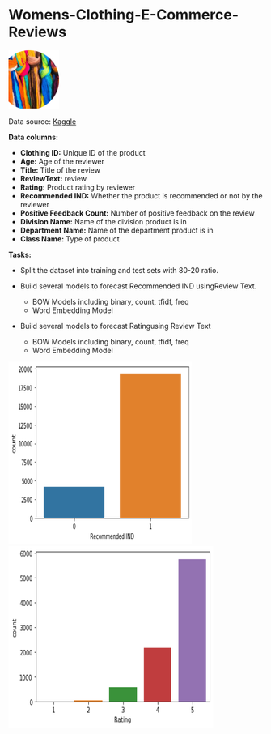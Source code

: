 # Womens-Clothing-E-Commerce-Reviews      


<img src="/Image/Picture3.png" width="100">

Data source:  [Kaggle](https://www.kaggle.com/nicapotato/womens-ecommerce-clothing-reviews/)

**Data columns:**
-	**Clothing ID:** Unique ID of the product
-	**Age:** Age of the reviewer
-	**Title:** Title of the review
-	**ReviewText:** review
-	**Rating:** Product rating by reviewer
-	**Recommended IND:** Whether the product is recommended or not by the reviewer
-	**Positive Feedback Count:** Number of positive feedback on the review
-	**Division Name:** Name of the division product is in
-	**Department Name:** Name of the department product is in
-	**Class Name:** Type of product

**Tasks:**
- Split the dataset into training and test sets with 80-20 ratio.
- Build several models to forecast  Recommended IND usingReview Text. 
  - BOW Models including binary, count, tfidf, freq
  - Word Embedding Model

- Build several models to forecast  Ratingusing Review Text
  - BOW Models including binary, count, tfidf, freq
  - Word Embedding Model
  

 
 ![](Image/Picture1.png)![](Image/Picture2.png)



